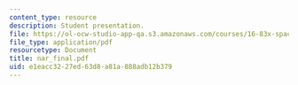 ```yaml
---
content_type: resource
description: Student presentation.
file: https://ol-ocw-studio-app-qa.s3.amazonaws.com/courses/16-83x-space-systems-engineering-spring-2002-spring-2003/e1eacc3227ed63d8a81a888adb12b379_nar_final.pdf
file_type: application/pdf
resourcetype: Document
title: nar_final.pdf
uid: e1eacc32-27ed-63d8-a81a-888adb12b379
---
```

